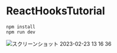 # ReactHooksTutorial

``` 
npm install
npm run dev
```

![スクリーンショット 2023-02-23 13 16 36](https://user-images.githubusercontent.com/89327378/220820892-7659f4fb-6719-4bfd-98e6-3ff1c47860ed.png)
